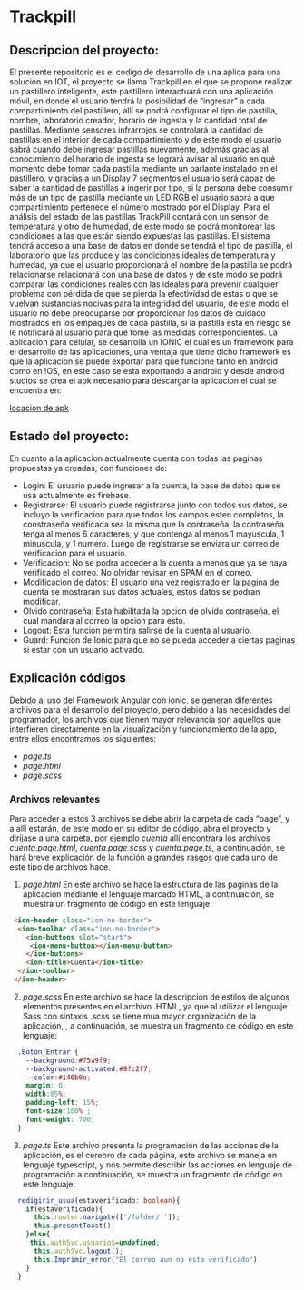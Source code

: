 # Trackpill

## Descripcion del proyecto:

El presente repositorio es el codigo de desarrollo de una aplica para una solucion en IOT, el proyecto se llama Trackpill en el que
se propone realizar un pastillero inteligente, este pastillero
interactuará con una aplicación móvil, en donde el usuario tendrá la posibilidad de “ingresar” a cada compartimiento del
pastillero, allí se podrá configurar el tipo de pastilla, nombre, laboratorio creador, horario de ingesta y la cantidad total de
pastillas. Mediante sensores infrarrojos se controlará la cantidad de pastillas en el interior de cada compartimiento y de este
modo el usuario sabrá cuando debe ingresar pastillas nuevamente, además gracias al conocimiento del horario de ingesta se
logrará avisar al usuario en qué momento debe tomar cada pastilla mediante un parlante instalado en el pastillero, y gracias a
un Display 7 segmentos el usuario será capaz de saber la cantidad de pastillas a ingerir por tipo, si la persona debe consumir
más de un tipo de pastilla mediante un LED RGB el usuario sabrá a que compartimiento pertenece el número mostrado por el
Display. Para el análisis del estado de las pastillas TrackPill contará con un sensor de temperatura y otro de humedad, de este
modo se podrá monitorear las condiciones a las que están siendo expuestas las pastillas. El sistema tendrá acceso a una base de
datos en donde se tendrá el tipo de pastilla, el laboratorio que las produce y las condiciones ideales de temperatura y humedad,
ya que el usuario proporcionará el nombre de la pastilla se podrá relacionarse relacionará con una base de datos y de este modo
se podrá comparar las condiciones reales con las ideales para prevenir cualquier problema con pérdida de que se pierda la
efectividad de estas o que se vuelvan sustancias nocivas para la integridad del usuario, de este modo el usuario no debe
preocuparse por proporcionar los datos de cuidado mostrados en los empaques de cada pastilla, si la pastilla está en riesgo se
le notificará al usuario para que tome las medidas correspondientes. La aplicacion para celular, se desarrolla un IONIC el cual es
un framework para el desarrollo de las aplicaciones, una ventaja que tiene dicho framework es que la aplicacion se puede exportar
para que funcione tanto en android como en !OS, en este caso se esta exportando a android y desde android studios se crea el apk necesario 
para descargar la aplicacion el cual se encuentra en:

[locacion de apk](android/app)

## Estado del proyecto:

En cuanto a la aplicacion actualmente cuenta con todas las paginas propuestas ya creadas, con funciones de:
- Login: El usuario puede ingresar a la cuenta, la base de datos que se usa actualmente es firebase.
- Registrarse: El usuario puede registrarse junto con todos sus datos, se incluyo la verificacion para que todos los campos esten completos, 
la constraseña verificada sea la misma que la contraseña, la contraseña tenga al menos 6 caracteres, y que contenga al menos 1 mayuscula, 
1 minuscula, y 1 numero. Luego de registrarse se enviara un correo de verificacion para el usuario.
- Verificacion: No se podra acceder a la cuenta a menos que ya se haya verificado el correo. No olvidar revisar en SPAM en el correo.
- Modificacion de datos: El usuario una vez registrado en la pagina de cuenta se mostraran sus datos actuales, estos datos se podran modificar.
- Olvido contraseña: Esta habilitada la opcion de olvido contraseña, el cual mandara al correo la opcion para esto.
- Logout: Esta funcion permitira salirse de la cuenta al usuario.
- Guard: Funcion de Ionic para que no se pueda acceder a ciertas paginas si estar con un usuario activado.

## Explicación códigos 
Debido al uso del Framework Angular con ionic, se generan diferentes archivos para el desarrollo del proyecto, pero debido a las necesidades del programador, los archivos que tienen mayor relevancia son aquellos que interfieren directamente en la visualización y funcionamiento de la app, entre ellos encontramos los siguientes: 
* _*page.ts*_
* _*page.html*_
* _*page.scss*_
### Archivos relevantes 
Para acceder a estos 3 archivos se debe abrir la carpeta de cada “page”, y a allí estarán, de este modo en su editor de código, abra el proyecto y diríjase a una carpeta, por ejemplo _cuenta_ allí encontrará los archivos *cuenta.page.html*, *cuenta.page.scss* y *cuenta.page.ts*, a continuación, se hará breve explicación de la función a grandes rasgos que cada uno de este tipo de archivos hace. 
1. _*page.html*_
En este archivo se hace la estructura de las paginas de la aplicación mediante el lenguaje marcado HTML, a continuación, se muestra un fragmento de código en este lenguaje:
```HTML
 <ion-header class="ion-no-border">
  <ion-toolbar class="ion-no-border">
    <ion-buttons slot="start">
     <ion-menu-button></ion-menu-button>
    </ion-buttons>
    <ion-title>Cuenta</ion-title>
  </ion-toolbar>
 </ion-header>
```
2. _*page.scss*_
En este archivo se hace la descripción de estilos de algunos elementos presentes en el archivo .HTML, ya que al utilizar el lenguaje Sass con sintaxis .scss se tiene mua mayor organización de la aplicación, , a continuación, se muestra un fragmento de código en este lenguaje:
```scss
  .Boton_Entrar {
    --background:#75a9f9;
    --background-activated:#9fc2f7;
    --color:#140b0a;
    margin: 0;
    width:85%;
    padding-left: 15%;
    font-size:100% ;
    font-weight: 700;
  }
```
3. _*page.ts*_
Este archivo presenta la programación de las acciones de la aplicación, es el cerebro de cada página, este archivo se maneja en lenguaje typescript, y nos permite describir las acciones en lenguaje de programación a continuación, se muestra un fragmento de código en este lenguaje:
```Typescript
  redigirir_usua(estaverificado: boolean){
    if(estaverificado){
      this.router.navigate(['/folder/ ']);
      this.presentToast();
    }else{
     this.authSvc.usuario$=undefined;
      this.authSvc.logout();
      this.Imprimir_error("El correo aun no esta verificado")
    }
  }
```


